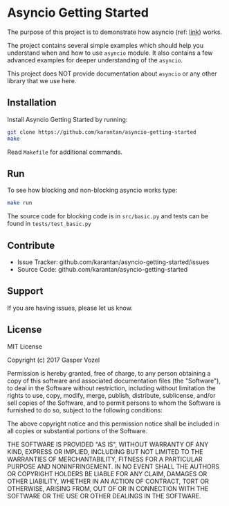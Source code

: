 Asyncio Getting Started
======================

The purpose of this project is to demonstrate how asyncio
(ref: [link](https://docs.python.org/3/library/asyncio.html)) works.

The project contains several simple examples which should help you understand
when and how to use `asyncio` module. It also contains a few advanced examples
for deeper understanding of the `asyncio`.

This project does NOT provide documentation about `asyncio` or any other
library that we use here. 


Installation
------------

Install Asyncio Getting Started by running:

```bash
git clone https://github.com/karantan/asyncio-getting-started
make
```

Read `Makefile` for additional commands.


Run
---

To see how blocking and non-blocking asyncio works type:

```bash
make run
```

The source code for blocking code is in `src/basic.py` and tests can be found
in `tests/test_basic.py`



Contribute
----------

- Issue Tracker: github.com/karantan/asyncio-getting-started/issues
- Source Code: github.com/karantan/asyncio-getting-started

Support
-------

If you are having issues, please let us know.

License
-------

MIT License

Copyright (c) 2017 Gasper Vozel

Permission is hereby granted, free of charge, to any person obtaining a copy
of this software and associated documentation files (the "Software"), to deal
in the Software without restriction, including without limitation the rights
to use, copy, modify, merge, publish, distribute, sublicense, and/or sell
copies of the Software, and to permit persons to whom the Software is
furnished to do so, subject to the following conditions:

The above copyright notice and this permission notice shall be included in all
copies or substantial portions of the Software.

THE SOFTWARE IS PROVIDED "AS IS", WITHOUT WARRANTY OF ANY KIND, EXPRESS OR
IMPLIED, INCLUDING BUT NOT LIMITED TO THE WARRANTIES OF MERCHANTABILITY,
FITNESS FOR A PARTICULAR PURPOSE AND NONINFRINGEMENT. IN NO EVENT SHALL THE
AUTHORS OR COPYRIGHT HOLDERS BE LIABLE FOR ANY CLAIM, DAMAGES OR OTHER
LIABILITY, WHETHER IN AN ACTION OF CONTRACT, TORT OR OTHERWISE, ARISING FROM,
OUT OF OR IN CONNECTION WITH THE SOFTWARE OR THE USE OR OTHER DEALINGS IN THE
SOFTWARE.
